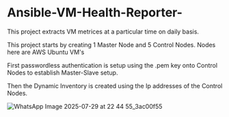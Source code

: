 # Ansible-VM-Health-Reporter-
This project extracts VM metrices at a particular time on daily basis.

This project starts by creating 1 Master Node and 5 Control Nodes. Nodes here are AWS Ubuntu VM's

First passwordless authentication is setup using the .pem key onto Control Nodes to establish Master-Slave setup. 

Then the Dynamic Inventory is created using the Ip addresses of the Control Nodes. 

![WhatsApp Image 2025-07-29 at 22 44 55_3ac00f55](https://github.com/user-attachments/assets/92a10bfb-2f72-4f9b-a7a7-915cfe1a3b42)
